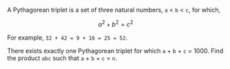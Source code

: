 A Pythagorean triplet is a set of three natural numbers, `a` < `b` < `c`, for which,

$$a{{^2}} + b{{^2}} = c{{^2}}$$

For example, `32 + 42 = 9 + 16 = 25 = 52`.

There exists exactly one Pythagorean triplet for which `a` + `b` + `c` = 1000. Find the product `abc` such that `a` + `b` + `c` = `n`.